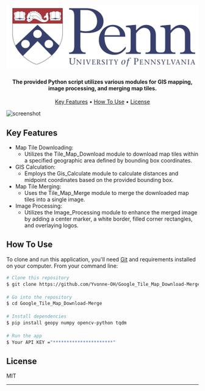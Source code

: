 
<h1 align="center">
  <br>
  <img src="Logo/Upenn.jpg" alt="Markdownify" width="600"></a>
  <br>
</h1>

<h4 align="center">The provided Python script utilizes various modules for GIS mapping, image processing, and merging map tiles.</h4>


<p align="center">
  <a href="#key-features">Key Features</a> •
  <a href="#how-to-use">How To Use</a> •
  <a href="#license">License</a>
</p>

![screenshot](merge.jpg)

## Key Features

* Map Tile Downloading:
  - Utilizes the Tile_Map_Download module to download map tiles within a specified geographic area defined by bounding box coordinates.
* GIS Calculation:
  - Employs the Gis_Calculate module to calculate distances and midpoint coordinates based on the provided bounding box.
* Map Tile Merging:
  - Uses the Tile_Map_Merge module to merge the downloaded map tiles into a single image.
* Image Processing:
  - Utilizes the Image_Processing module to enhance the merged image by adding a center marker, a white border, filled corner rectangles, and overlaying logos.

## How To Use

To clone and run this application, you'll need [Git](https://git-scm.com) and requirements installed on your computer. 
From your command line:

```bash
# Clone this repository
$ git clone https://github.com/Yvonne-OH/Google_Tile_Map_Download-Merge.git

# Go into the repository
$ cd Google_Tile_Map_Download-Merge

# Install dependencies
$ pip install geopy numpy opencv-python tqdm

# Run the app
$ Your API KEY ="**********************"
```

## License

MIT

---

